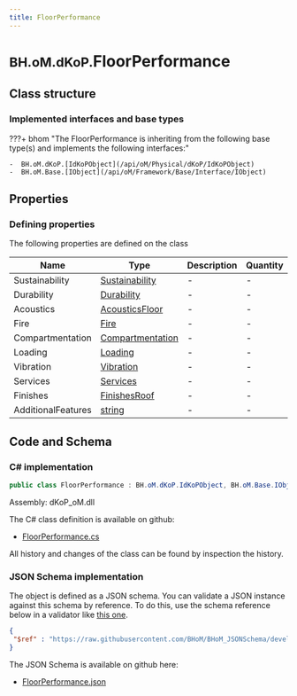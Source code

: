```yaml
---
title: FloorPerformance
---
```


# <small>BH.oM.dKoP.</small>**FloorPerformance**



## Class structure

### Implemented interfaces and base types

???+ bhom "The FloorPerformance is inheriting from the following base type(s) and implements the following interfaces:"

    -  BH.oM.dKoP.[IdKoPObject](/api/oM/Physical/dKoP/IdKoPObject)
    -  BH.oM.Base.[IObject](/api/oM/Framework/Base/Interface/IObject)


## Properties



### Defining properties

The following properties are defined on the class

| Name             | Type             | Description      | Quantity         |
|------------------|------------------|------------------|------------------|
| Sustainability | [Sustainability](/api/oM/Physical/dKoP/Performance/Sustainability/Sustainability) | - | - |
| Durability | [Durability](/api/oM/Physical/dKoP/Performance/Durability/Durability) | - | - |
| Acoustics | [AcousticsFloor](/api/oM/Physical/dKoP/Performance/Acoustics/AcousticsFloor) | - | - |
| Fire | [Fire](/api/oM/Physical/dKoP/Performance/Fire/Fire) | - | - |
| Compartmentation | [Compartmentation](/api/oM/Physical/dKoP/Performance/Compartmentation/Compartmentation) | - | - |
| Loading | [Loading](/api/oM/Physical/dKoP/Performance/Loading/Loading) | - | - |
| Vibration | [Vibration](/api/oM/Physical/dKoP/Performance/Vibration/Vibration) | - | - |
| Services | [Services](/api/oM/Physical/dKoP/Performance/Services/Services) | - | - |
| Finishes | [FinishesRoof](/api/oM/Physical/dKoP/Performance/Finishes/FinishesRoof) | - | - |
| AdditionalFeatures | [string](https://learn.microsoft.com/en-us/dotnet/api/System.String?view=netstandard-2.0) | - | - |


## Code and Schema

### C# implementation

``` C# title="C#"
public class FloorPerformance : BH.oM.dKoP.IdKoPObject, BH.oM.Base.IObject
```

Assembly: dKoP_oM.dll

The C# class definition is available on github:

- [FloorPerformance.cs](https://github.com/BHoM/dKoP_Toolkit/blob/develop/dKoP_oM/Performance\FloorPerformance.cs)

All history and changes of the class can be found by inspection the history.
### JSON Schema implementation

The object is defined as a JSON schema. You can validate a JSON instance against this schema by reference. To do this, use the schema reference below in a validator like [this one](https://www.jsonschemavalidator.net/).

``` json title="JSON Schema"
{
 "$ref" : "https://raw.githubusercontent.com/BHoM/BHoM_JSONSchema/develop/dKoP_oM/FloorPerformance.json"
}
```

The JSON Schema is available on github here:

- [FloorPerformance.json](https://github.com/BHoM/BHoM_JSONSchema/blob/develop/dKoP_oM/FloorPerformance.json)
